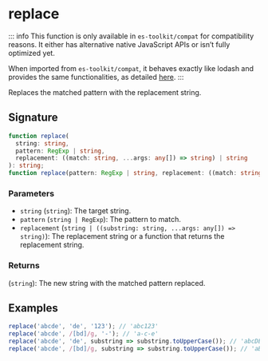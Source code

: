 # replace

::: info
This function is only available in `es-toolkit/compat` for compatibility reasons. It either has alternative native JavaScript APIs or isn’t fully optimized yet.

When imported from `es-toolkit/compat`, it behaves exactly like lodash and provides the same functionalities, as detailed [here](../../../compatibility.md).
:::

Replaces the matched pattern with the replacement string.

## Signature

```typescript
function replace(
  string: string,
  pattern: RegExp | string,
  replacement: ((match: string, ...args: any[]) => string) | string
): string;
function replace(pattern: RegExp | string, replacement: ((match: string, ...args: any[]) => string) | string): string;
```

### Parameters

- `string` (`string`): The target string.
- `pattern` (`string | RegExp`): The pattern to match.
- `replacement` (`string | ((substring: string, ...args: any[]) => string)`): The replacement string or a function that returns the replacement string.

### Returns

(`string`): The new string with the matched pattern replaced.

## Examples

```typescript
replace('abcde', 'de', '123'); // 'abc123'
replace('abcde', /[bd]/g, '-'); // 'a-c-e'
replace('abcde', 'de', substring => substring.toUpperCase()); // 'abcDE'
replace('abcde', /[bd]/g, substring => substring.toUpperCase()); // 'aBcDe'
```
